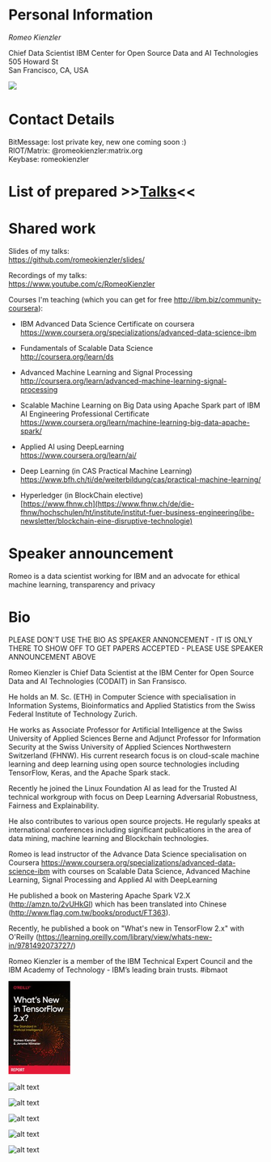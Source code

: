 # Personal Information
*Romeo Kienzler*

Chief Data Scientist
IBM Center for Open Source Data and AI Technologies  
505 Howard St  
San Francisco, CA, USA

<img src="https://github.com/romeokienzler/me/raw/master/img/profile_ai.jpg" width="250">

# Contact Details
BitMessage: lost private key, new one coming soon :)  
RIOT/Matrix: @romeokienzler:matrix.org  
Keybase: romeokienzler

# List of prepared >>[Talks](https://github.com/romeokienzler/me/blob/master/TALKS.md)<<

# Shared work
Slides of my talks:  
https://github.com/romeokienzler/slides/

Recordings of my talks:  
https://www.youtube.com/c/RomeoKienzler

Courses I'm teaching (which you can get for free http://ibm.biz/community-coursera):  

* IBM Advanced Data Science Certificate on coursera  
https://www.coursera.org/specializations/advanced-data-science-ibm

* Fundamentals of Scalable Data Science  
http://coursera.org/learn/ds

* Advanced Machine Learning and Signal Processing  
http://coursera.org/learn/advanced-machine-learning-signal-processing

* Scalable Machine Learning on Big Data using Apache Spark part of IBM AI Engineering Professional Certificate
https://www.coursera.org/learn/machine-learning-big-data-apache-spark/


* Applied AI using DeepLearning  
https://www.coursera.org/learn/ai/

* Deep Learning (in CAS Practical Machine Learning)  
https://www.bfh.ch/ti/de/weiterbildung/cas/practical-machine-learning/

* Hyperledger (in BlockChain elective)  
[https://www.fhnw.ch](https://www.fhnw.ch/de/die-fhnw/hochschulen/ht/institute/institut-fuer-business-engineering/ibe-newsletter/blockchain-eine-disruptive-technologie)

# Speaker announcement
Romeo is a data scientist working for IBM and an advocate for ethical machine learning, transparency and privacy

# Bio
PLEASE DON'T USE THE BIO AS SPEAKER ANNONCEMENT - IT IS ONLY THERE TO SHOW OFF TO GET PAPERS ACCEPTED - PLEASE USE SPEAKER ANNOUNCEMENT ABOVE

Romeo Kienzler is Chief Data Scientist at the IBM Center for Open Source Data and AI Technologies (CODAIT) in San Fransisco.

He holds an M. Sc. (ETH) in Computer Science with specialisation in Information Systems, Bioinformatics and Applied Statistics from the Swiss Federal Institute of Technology Zurich. 

He works as Associate Professor for Artificial Intelligence at the Swiss University of Applied Sciences Berne and Adjunct Professor for Information Security at the Swiss University of Applied Sciences Northwestern Switzerland (FHNW). His current research focus is on cloud-scale machine learning and deep learning using open source technologies including TensorFlow, Keras, and the Apache Spark stack. 

Recently he joined the Linux Foundation AI as lead for the Trusted AI technical workgroup with focus on Deep Learning Adversarial Robustness, Fairness and Explainability.

He also contributes to various open source projects. He regularly speaks at international conferences including significant publications in the area of data mining, machine learning and Blockchain technologies. 

Romeo is lead instructor of the Advance Data Science specialisation on Coursera https://www.coursera.org/specializations/advanced-data-science-ibm with courses on Scalable Data Science, Advanced Machine Learning, Signal Processing and Applied AI with DeepLearning

He published a book on Mastering Apache Spark V2.X (http://amzn.to/2vUHkGl) which has been translated into Chinese (http://www.flag.com.tw/books/product/FT363). 

Recently, he published a book on "What's new in TensorFlow 2.x" with O'Reilly (https://learning.oreilly.com/library/view/whats-new-in/9781492073727/)

Romeo Kienzler is a member of the IBM Technical Expert Council and the IBM Academy of Technology - IBM’s leading brain trusts. #ibmaot


![alt text](https://github.com/romeokienzler/me/raw/master/img/9781492073727.jpg)

![alt text](https://github.com/romeokienzler/me/raw/master/img/41AW39ZZ3ML.jpg)

![alt text](https://github.com/romeokienzler/me/raw/master/img/FT363.jpg)

![alt text](https://github.com/romeokienzler/me/raw/master/img/51fGRS4JZPL.jpg)

![alt text](https://github.com/romeokienzler/me/raw/master/img/61YkJQWjDvL.jpg)

![alt text](
https://github.com/romeokienzler/me/raw/master/img/71TgZROmcCL.jpg)




